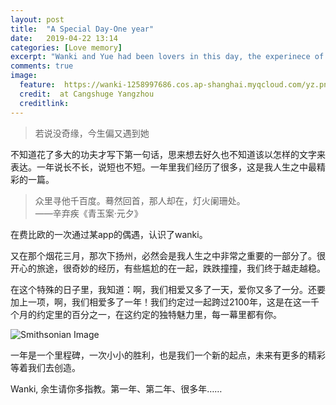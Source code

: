 ```yaml
---
layout: post
title:  "A Special Day-One year"
date:   2019-04-22 13:14
categories: [Love memory]
excerpt: "Wanki and Yue had been lovers in this day, the experinece of this year make us love each other more and more."
comments: true
image:
  feature: 	https://wanki-1258997686.cos.ap-shanghai.myqcloud.com/yz.png
  credit:  at Cangshuge Yangzhou 
  creditlink:
---
```


> 若说没奇缘，今生偏又遇到她<br/> 

不知道花了多大的功夫才写下第一句话，思来想去好久也不知道该以怎样的文字来表达。一年说长不长，说短也不短。一年里我们经历了很多，这是我人生之中最精彩的一篇。<br/> 

> 众里寻他千百度。蓦然回首，那人却在，灯火阑珊处。<br/>       ——辛弃疾《青玉案·元夕》

在费比欧的一次通过某app的偶遇，认识了wanki。<br/>

又在那个烟花三月，那次下扬州，必然会是我人生之中非常之重要的一部分了。很开心的旅途，很奇妙的经历，有些尴尬的在一起，跌跌撞撞，我们终于越走越稳。<br/>

在这个特殊的日子里，我知道：啊，我们相爱又多了一天，爱你又多了一分。还要加上一项，啊，我们相爱多了一年！我们约定过一起跨过2100年，这是在这一千个月的约定里的百分之一，在这约定的独特魅力里，每一幕里都有你。<br/>

![Smithsonian Image](https://wanki-1258997686.cos.ap-shanghai.myqcloud.com/20190422.JPG)

一年是一个里程碑，一次小小的胜利，也是我们一个新的起点，未来有更多的精彩等着我们去创造。<br/>

Wanki, 余生请你多指教。第一年、第二年、很多年……
